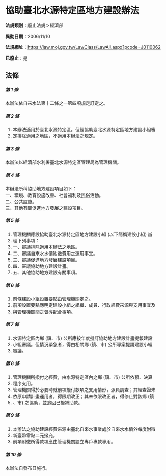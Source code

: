 # 協助臺北水源特定區地方建設辦法

**法規類別**：廢止法規＞經濟部

**異動日期**：2006/11/10  

**法規網址**：https://law.moj.gov.tw/LawClass/LawAll.aspx?pcode=J0110062

**已廢止**：是



## 法條
##### 第 1 條
本辦法依自來水法第十二條之一第四項規定訂定之。

##### 第 2 條
1. 本辦法適用於臺北水源特定區。但經協助臺北水源特定區地方建設小組審
1. 定排除適用之地區，不適用本辦法之規定。

##### 第 3 條
本辦法以經濟部水利署臺北水源特定區管理局為管理機關。

##### 第 4 條
本辦法所稱協助地方建設項目如下：  
一、環境、教育設施改善、社會福利及民俗活動。  
二、公共設施。  
三、其他有關促進地方發展之建設項目。  

##### 第 5 條
1. 管理機關應設協助臺北水源特定區地方建設小組 (以下簡稱建設小組) 辦
1. 理下列事項：
1. 一、審議排除適用本辦法之地區。
1. 二、審議自來水水價附徵費用之運用事宜。
1. 三、審議促進地方發展建設項目。
1. 四、審議協助地方建設計畫。
1. 五、其他協助地方建設有關事項。

##### 第 6 條
1. 前條建設小組設置要點由管理機關定之。
1. 前項設置要點應明定建設小組之組織、成員、行政經費來源與支用事宜及
1. 與管理機關間之督導配合事項。

##### 第 7 條
1. 水源特定區內鄉 (鎮、市) 公所應按年度擬訂協助地方建設計畫提報建設
1. 小組審議。但情況緊急者，得由相關鄉 (鎮、市) 公所專案提請建設小組
1. 審議。

##### 第 8 條
1. 管理機關所撥付之經費，由水源特定區內之鄉 (鎮、市) 公所依預、決算
1. 程序支用。
1. 管理機關得於必要時就前項撥付款項之支用情形，派員調查；其經查證未
1. 依原申請計畫運用者，得限期改正；其未依限改正者，得停止對該鄉 (鎮
1. 、市) 之協助，並追回已撥補助款。

##### 第 9 條
1. 本辦法之協助建設經費來源由臺北自來水事業處於自來水水價外每度附徵
1. 新臺幣零點二元撥充。
1. 前項附徵所得款項應由管理機關設立專戶專款專用。

##### 第 10 條
本辦法自發布日施行。



